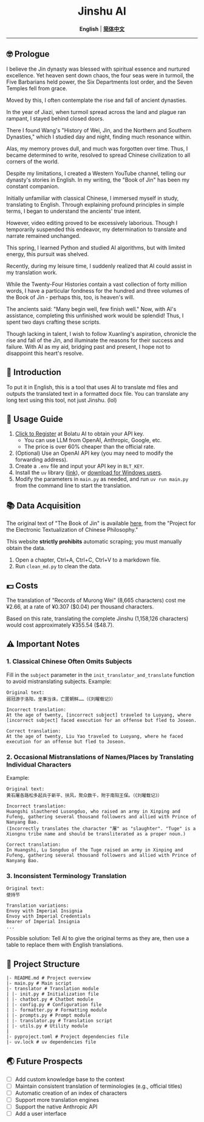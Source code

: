 <div align="center">


<h1>Jinshu AI</h1>


**English** | [**简体中文**](README.md)

</div>

---

## 🤓 Prologue
I believe the Jin dynasty was blessed with spiritual essence and nurtured excellence. Yet heaven sent down chaos, the four seas were in turmoil, the Five Barbarians held power, the Six Departments lost order, and the Seven Temples fell from grace.

Moved by this, I often contemplate the rise and fall of ancient dynasties.

In the year of Jiazi, when turmoil spread across the land and plague ran rampant, I stayed behind closed doors. 

There I found Wang's "History of Wei, Jin, and the Northern and Southern Dynasties," which I studied day and night, finding much resonance within.

Alas, my memory proves dull, and much was forgotten over time. Thus, I became determined to write, resolved to spread Chinese civilization to all corners of the world.

Despite my limitations, I created a Western YouTube channel, telling our dynasty's stories in English. In my writing, the "Book of Jin" has been my constant companion.

Initially unfamiliar with classical Chinese, I immersed myself in study, translating to English. Through explaining profound principles in simple terms, I began to understand the ancients' true intent.

However, video editing proved to be excessively laborious. Though I temporarily suspended this endeavor, my determination to translate and narrate remained unchanged.

This spring, I learned Python and studied AI algorithms, but with limited energy, this pursuit was shelved.

Recently, during my leisure time, I suddenly realized that AI could assist in my translation work. 

While the Twenty-Four Histories contain a vast collection of forty million words, I have a particular fondness for the hundred and three volumes of the Book of Jin - perhaps this, too, is heaven's will.

The ancients said: "Many begin well, few finish well." Now, with AI's assistance, completing this unfinished work would be splendid! Thus, I spent two days crafting these scripts.

Though lacking in talent, I wish to follow Xuanling's aspiration, chronicle the rise and fall of the Jin, and illuminate the reasons for their success and failure. With AI as my aid, bridging past and present, I hope not to disappoint this heart's resolve.

## 🤔 Introduction
To put it in English, this is a tool that uses AI to translate md files and outputs the translated text in a formatted docx file. 
You can translate any long text using this tool, not just Jinshu. (lol)

## 📑 Usage Guide
1. [Click to Register](https://api.bltcy.ai/register?aff=q3ue) at Bolatu AI to obtain your API key.
   - You can use LLM from OpenAI, Anthropic, Google, etc.
   - The price is over 60% cheaper than the official rate.
2. (Optional) Use an OpenAI API key (you may need to modify the forwarding address).
3. Create a `.env` file and input your API key in `BLT_KEY`.
4. Install the `uv` library ([link](https://github.com/astral-sh/uv)), or [download for Windows users](https://github.com/astral-sh/uv/releases/download/0.5.8/uv-x86_64-pc-windows-msvc.zip).
5. Modify the parameters in `main.py` as needed, and run `uv run main.py` from the command line to start the translation.

## 📚 Data Acquisition
The original text of "The Book of Jin" is available [here](https://ctext.org/wiki.pl?if=gb&res=788577&remap=gb), from the "Project for the Electronic Textualization of Chinese Philosophy."

This website **strictly prohibits** automatic scraping; you must manually obtain the data.
1. Open a chapter, Ctrl+A, Ctrl+C, Ctrl+V to a markdown file.
2. Run `clean_md.py` to clean the data.

## 💵 Costs
The translation of "Records of Murong Wei" (8,665 characters) cost me ¥2.66, at a rate of ¥0.307 ($0.04) per thousand characters.

Based on this rate, translating the complete Jinshu (1,158,126 characters) would cost approximately ¥355.54 ($48.7).

## ⚠ Important Notes

### 1. Classical Chinese Often Omits Subjects
Fill in the `subject` parameter in the `init_translator_and_translate` function to avoid mistranslating subjects. Example:
```
Original text:
弱冠游于洛阳，坐事当诛，亡匿朝鲜……（《刘曜载记》）

Incorrect translation:
At the age of twenty, [incorrect subject] traveled to Luoyang, where [incorrect subject] faced execution for an offense but fled to Joseon.

Correct translation:
At the age of twenty, Liu Yao traveled to Luoyang, where he faced execution for an offense but fled to Joseon.
```

### 2. Occasional Mistranslations of Names/Places by Translating Individual Characters
Example:
```
Original text:
黄石屠各路松多起兵于新平、扶风，聚众数千，附于南阳王保。（《刘曜载记》）

Incorrect translation:
Huangshi slauthered Lusongduo, who raised an army in Xinping and Fufeng, gathering several thousand followers and allied with Prince of Nanyang Bao.
(Incorrectly translates the character "屠" as "slaughter". "Tuge" is a Xiongnu tribe name and should be transliterated as a proper noun.)

Correct translation:
In Huangshi, Lu Songduo of the Tuge raised an army in Xinping and Fufeng, gathering several thousand followers and allied with Prince of Nanyang Bao.
```


### 3. Inconsistent Terminology Translation
```
Original text:
使持节

Translation variations:
Envoy with Imperial Insignia
Envoy with Imperial Credentials
Bearer of Imperial Insignia
...
```
Possible solution: Tell AI to give the original terms as they are, then use a table to replace them with English translations.



## 💬 Project Structure
```
|- README.md # Project overview
|- main.py # Main script
|- translator # Translation module
| |- init.py # Initialization file
| |- chatbot.py # Chatbot module
| |- config.py # Configuration file
| |- formatter.py # Formatting module
| |- prompts.py # Prompt module
| |- translator.py # Translation script
| |- utils.py # Utility module
|
|- pyproject.toml # Project dependencies file
|- uv.lock # uv dependencies file
```

## 🌏 Future Prospects
- [ ] Add custom knowledge base to the context
- [ ] Maintain consistent translation of terminologies (e.g., official titles)
- [ ] Automatic creation of an index of characters
- [ ] Support more translation engines
- [ ] Support the native Anthropic API
- [ ] Add a user interface